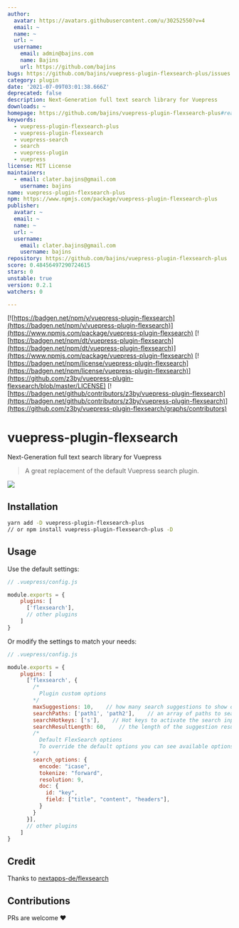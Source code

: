 ```yaml
---
author:
  avatar: https://avatars.githubusercontent.com/u/30252550?v=4
  email: ~
  name: ~
  url: ~
  username:
    email: admin@bajins.com
    name: Bajins
    url: https://github.com/bajins
bugs: https://github.com/bajins/vuepress-plugin-flexsearch-plus/issues
category: plugin
date: '2021-07-09T03:01:38.666Z'
deprecated: false
description: Next-Generation full text search library for Vuepress
downloads: ~
homepage: https://github.com/bajins/vuepress-plugin-flexsearch-plus#readme
keywords:
  - vuepress-plugin-flexsearch-plus
  - vuepress-plugin-flexsearch
  - vuepress-search
  - search
  - vuepress-plugin
  - vuepress
license: MIT License
maintainers:
  - email: clater.bajins@gmail.com
    username: bajins
name: vuepress-plugin-flexsearch-plus
npm: https://www.npmjs.com/package/vuepress-plugin-flexsearch-plus
publisher:
  avatar: ~
  email: ~
  name: ~
  url: ~
  username:
    email: clater.bajins@gmail.com
    username: bajins
repository: https://github.com/bajins/vuepress-plugin-flexsearch-plus
score: 0.48456497290724615
stars: 0
unstable: true
version: 0.2.1
watchers: 0

---
```


[![https://badgen.net/npm/v/vuepress-plugin-flexsearch](https://badgen.net/npm/v/vuepress-plugin-flexsearch)](https://www.npmjs.com/package/vuepress-plugin-flexsearch)
[![https://badgen.net/npm/dt/vuepress-plugin-flexsearch](https://badgen.net/npm/dt/vuepress-plugin-flexsearch)](https://www.npmjs.com/package/vuepress-plugin-flexsearch)
[![https://badgen.net/npm/license/vuepress-plugin-flexsearch](https://badgen.net/npm/license/vuepress-plugin-flexsearch)](https://github.com/z3by/vuepress-plugin-flexsearch/blob/master/LICENSE)
[![https://badgen.net/github/contributors/z3by/vuepress-plugin-flexsearch](https://badgen.net/github/contributors/z3by/vuepress-plugin-flexsearch)](https://github.com/z3by/vuepress-plugin-flexsearch/graphs/contributors)

# vuepress-plugin-flexsearch

Next-Generation full text search library for Vuepress

> A great replacement of the default Vuepress search plugin.

[![](https://gitpod.io/button/open-in-gitpod.svg)](https://gitpod.io/#github.com/bajins/vuepress-plugin-flexsearch-plus)

## Installation

```bash
yarn add -D vuepress-plugin-flexsearch-plus
// or npm install vuepress-plugin-flexsearch-plus -D

```

## Usage

Use the default settings:

```js
// .vuepress/config.js

module.exports = {
    plugins: [
      ['flexsearch'],
      // other plugins
    ]
}
```

Or modify the settings to match your needs:

```js
// .vuepress/config.js

module.exports = {
    plugins: [
      ['flexsearch', {
        /*
          Plugin custom options
        */
        maxSuggestions: 10,    // how many search suggestions to show on the menu, the default is 10.
        searchPaths: ['path1', 'path2'],    // an array of paths to search in, keep it null to search all docs.
        searchHotkeys: ['s'],    // Hot keys to activate the search input, the default is "s" but you can add more.
        searchResultLength: 60,    // the length of the suggestion result text by characters, the default is 60 characters.
        /*
          Default FlexSearch options
          To override the default options you can see available options at https://github.com/nextapps-de/flexsearch
        */
        search_options: {
          encode: "icase",
          tokenize: "forward",
          resolution: 9,
          doc: {
            id: "key",
            field: ["title", "content", "headers"],
          }
        }
      }],
      // other plugins
    ]
}
```

## Credit

Thanks to [nextapps-de/flexsearch](https://github.com/nextapps-de/flexsearch)

## Contributions

PRs are welcome :heart:
